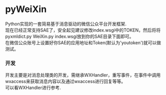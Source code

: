 pyWeiXin
========

Python实现的一套简易基于消息驱动的微信公众平台开发框架.<br />
现在已经正常支持SAE了，安全起见建议修改index.wsgi中的TOKEN，然后将将pyxmldict.py WeiXin.py index.wsgi放到你的SAE目录下面即可。<br />
在微信公众账号上设置好你SAE的应用地址和Token(默认为'youtoken')就可以做测试。

### 开发
开发主要是对消息处理类的开发，需继承WXHandler，重写事件，在事件中调用wxaccess来获取消息内容以及通过wxaccess进行回复等等。<br />
可以看WXHandler进行参考.